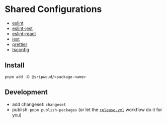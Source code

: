 # Shared Configurations

- [eslint](./packages/eslint)
- [eslint-jest](./packages/eslint-jest)
- [eslint-react](./packages/eslint-react)
- [jest](./packages/jest)
- [prettier](./packages/prettier)
- [tsconfig](./packages/tsconfig)

## Install

```shell
pnpm add -D @sripwoud/<package-name>
```

## Development

- add changeset: `changeset`
- publish: `pnpm publish-packages` (or let the [`release.yml`](./.github/workflows/release.yml) workflow do it for you)
